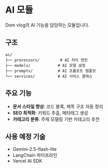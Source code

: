 # AI 모듈

Dom vlog의 AI 기능을 담당하는 모듈입니다.

## 구조

```
ai/
├── processors/         # AI 처리 엔진
├── models/            # AI 모델 설정
├── prompts/           # AI 프롬프트 템플릿
└── services/          # AI 서비스 클래스
```

## 주요 기능

- **문서 스타일 향상**: 코드 블록, 제목 구조 자동 정리
- **SEO 최적화**: 키워드 추출, 메타태그 생성
- **카테고리 분류**: 주제 모델링 기반 카테고리 추천

## 사용 예정 기술

- Gemini-2.5-flash-lite
- LangChain 파이프라인
- Vercel AI SDK
